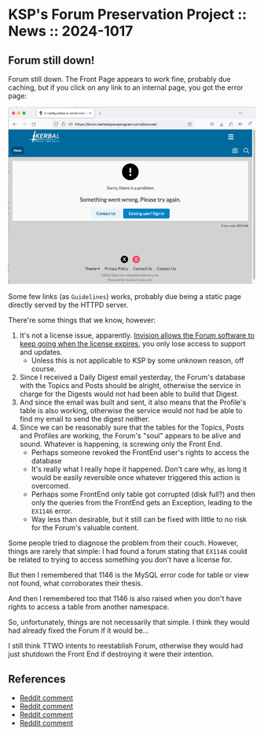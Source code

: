 # KSP's Forum Preservation Project :: News :: 2024-1017

## Forum still down!

Forum still down. The Front Page appears to work fine, probably due caching, but if you click on any link to an internal page, you got the error page:

![Forum's Error Message](./17_Forum-still-down--image1.png)

Some few links (as `Guidelines`) works, probably due being a static page directly served by the HTTPD server.

There're some things that we know, however:

1. It's not a license issue, apparently. [Invision allows the Forum software to keep going when the license expires](https://invisioncommunity.com/forums/topic/463344-ex1146-cant-get-access-to-admin-panel/), you only lose access to support and updates.
	+ Unless this is not applicable to KSP by some unknown reason, off course.
1. Since I received a Daily Digest email yesterday, the Forum's database with the Topics and Posts should be alright, otherwise the service in charge for the Digests would not had been able to build that Digest.
1. And since the email was built and sent, it also means that the Profile's table is also working, otherwise the service would not had be able to find my email to send the digest neither.
1. Since we can be reasonably sure that the tables for the Topics, Posts and Profiles are working, the Forum's "soul" appears to be alive and sound. Whatever is happening, is screwing only the Front End.
	+ Perhaps someone revoked the FrontEnd user's rights to access the database
	+ It's really what I really hope it happened. Don't care why, as long it would be easily reversible once whatever triggered this action is overcomed.
	+ Perhaps some FrontEnd only table got corrupted (disk full?) and then only the queries from the FrontEnd gets an Exception, leading to the `EX1146` error.
	+ Way less than desirable, but it still can be fixed with little to no risk for the Forum's valuable content.

Some people tried to diagnose the problem from their couch. However, things are rarely that simple: I had found a forum stating that `EX1146` could be related to trying to access something you don't have a license for.

But then I remembered that 1146 is the MySQL error code for table or view not found, what corroborates their thesis.

And then I remembered too that 1146 is also raised when you don't have rights to access a table from another namespace.

So, unfortunately, things are not necessarily that simple. I think they would had already fixed the Forum if it would be...

I still think TTWO intents to reestablish Forum, otherwise they would had just shutdown the Front End if destroying it were their intention.


## References

* [Reddit comment](https://www.reddit.com/r/KerbalSpaceProgram/comments/1g5vl35/comment/lseh0la/?utm_source=share&utm_medium=web3x&utm_name=web3xcss&utm_term=1&utm_content=share_button)
* [Reddit comment](https://www.reddit.com/r/KerbalSpaceProgram/comments/1g4j9rn/comment/lsej173/?utm_source=share&utm_medium=web3x&utm_name=web3xcss&utm_term=1&utm_content=share_button)
* [Reddit comment](https://www.reddit.com/r/KerbalSpaceProgram/comments/1g4j9rn/comment/lsg39qa/?utm_source=share&utm_medium=web3x&utm_name=web3xcss&utm_term=1&utm_content=share_button)
* [Reddit comment](https://www.reddit.com/r/KerbalSpaceProgram/comments/1g5trtu/comment/lsflj3b/?utm_source=share&utm_medium=web3x&utm_name=web3xcss&utm_term=1&utm_content=share_button)
